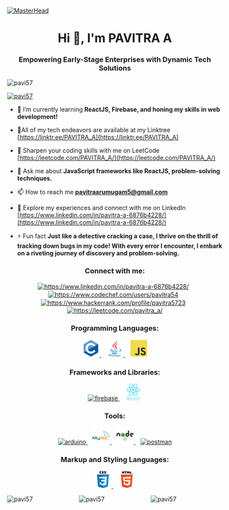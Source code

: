 [![MasterHead](https://miro.medium.com/v2/resize:fit:1358/1*aniyNTcHORbvDiLGUzJSsQ.gif)](https://yourwebsite.com)
<h1 align="center">Hi 👋, I'm PAVITRA A</h1>
<h3 align="center">Empowering Early-Stage Enterprises with Dynamic Tech Solutions</h3>

<p align="left"> <img src="https://komarev.com/ghpvc/?username=pavi57&label=Profile%20views&color=0e75b6&style=flat" alt="pavi57" /> </p>

<p align="left"> <a href="https://github.com/ryo-ma/github-profile-trophy"><img src="https://github-profile-trophy.vercel.app/?username=pavi57" alt="pavi57" /></a> </p>

- 🌱 I’m currently learning **ReactJS, Firebase, and honing my skills in web development!**

- 🌲All of my tech endeavors are available at my Linktree [https://linktr.ee/PAVITRA_A](https://linktr.ee/PAVITRA_A)

- 🧠 Sharpen your coding skills with me on LeetCode [https://leetcode.com/PAVITRA_A/](https://leetcode.com/PAVITRA_A/)

- 💬 Ask me about **JavaScript frameworks like ReactJS, problem-solving techniques.**

- 📫 How to reach me **pavitraarumugam5@gmail.com**

- 📄 Explore my experiences and connect with me on LinkedIn [https://www.linkedin.com/in/pavitra-a-6876b4228/](https://www.linkedin.com/in/pavitra-a-6876b4228/)

- ⚡ Fun fact **Just like a detective cracking a case, I thrive on the thrill of tracking down bugs in my code! With every error I encounter, I embark on a riveting journey of discovery and problem-solving.**

<h3 align="center">Connect with me:</h3>
<p align="center">
<a href="https://linkedin.com/in/https://www.linkedin.com/in/pavitra-a-6876b4228/" target="blank"><img align="center" src="https://raw.githubusercontent.com/rahuldkjain/github-profile-readme-generator/master/src/images/icons/Social/linked-in-alt.svg" alt="https://www.linkedin.com/in/pavitra-a-6876b4228/" height="30" width="40" /></a>&nbsp;&nbsp;
<a href="https://www.codechef.com/users/https://www.codechef.com/users/pavitra54" target="blank"><img align="center" src="https://cdn.jsdelivr.net/npm/simple-icons@3.1.0/icons/codechef.svg" alt="https://www.codechef.com/users/pavitra54" height="30" width="40" /></a>&nbsp;&nbsp;
<a href="https://www.hackerrank.com/https://www.hackerrank.com/profile/pavitra5723" target="blank"><img align="center" src="https://raw.githubusercontent.com/rahuldkjain/github-profile-readme-generator/master/src/images/icons/Social/hackerrank.svg" alt="https://www.hackerrank.com/profile/pavitra5723" height="30" width="40" /></a>&nbsp;&nbsp;
<a href="https://www.leetcode.com/https://leetcode.com/pavitra_a/" target="blank"><img align="center" src="https://raw.githubusercontent.com/rahuldkjain/github-profile-readme-generator/master/src/images/icons/Social/leet-code.svg" alt="https://leetcode.com/pavitra_a/" height="30" width="40" /></a>
</p>

  <!-- Programming Languages -->
  <h3 align="center">Programming Languages:</h3>
  <p align="center"> 
  <a href="https://www.cprogramming.com/" target="_blank" rel="noreferrer"> 
    <img src="https://raw.githubusercontent.com/devicons/devicon/master/icons/c/c-original.svg" alt="c" width="40" height="40"/> 
  </a> &nbsp;&nbsp;
  <a href="https://www.java.com" target="_blank" rel="noreferrer"> 
    <img src="https://raw.githubusercontent.com/devicons/devicon/master/icons/java/java-original.svg" alt="java" width="40" height="40"/> 
  </a> &nbsp;&nbsp;
  <a href="https://developer.mozilla.org/en-US/docs/Web/JavaScript" target="_blank" rel="noreferrer"> 
    <img src="https://raw.githubusercontent.com/devicons/devicon/master/icons/javascript/javascript-original.svg" alt="javascript" width="40" height="40"/> 
  </a> 
</p>

  <!-- Frameworks and Libraries -->
 <h3 align="center">Frameworks and Libraries:</h3> 
 <p align="center"> 
  <a href="https://firebase.google.com/" target="_blank" rel="noreferrer"> 
    <img src="https://www.vectorlogo.zone/logos/firebase/firebase-icon.svg" alt="firebase" width="40" height="40"/> 
  </a> &nbsp;&nbsp;
  <a href="https://reactjs.org/" target="_blank" rel="noreferrer"> 
    <img src="https://raw.githubusercontent.com/devicons/devicon/master/icons/react/react-original-wordmark.svg" alt="react" width="40" height="40"/> 
  </a> 
</p>


  <!-- Tools -->
  <h3 align="center">Tools:</h3> 
  <p align="center"> 
  <a href="https://www.arduino.cc/" target="_blank" rel="noreferrer"> 
    <img src="https://cdn.worldvectorlogo.com/logos/arduino-1.svg" alt="arduino" width="40" height="40"/> 
  </a> &nbsp;&nbsp;
  <a href="https://www.mysql.com/" target="_blank" rel="noreferrer"> 
    <img src="https://raw.githubusercontent.com/devicons/devicon/master/icons/mysql/mysql-original-wordmark.svg" alt="mysql" width="40" height="40"/> 
  </a> &nbsp;&nbsp;
  <a href="https://nodejs.org" target="_blank" rel="noreferrer"> 
    <img src="https://raw.githubusercontent.com/devicons/devicon/master/icons/nodejs/nodejs-original-wordmark.svg" alt="nodejs" width="40" height="40"/> 
  </a> &nbsp;&nbsp;
  <a href="https://postman.com" target="_blank" rel="noreferrer"> 
    <img src="https://www.vectorlogo.zone/logos/getpostman/getpostman-icon.svg" alt="postman" width="40" height="40"/> 
  </a> 
</p>


  <!-- Others -->

 <h3 align="center">Markup and Styling Languages:</h3>
   <p align="center"> 
  <a href="https://www.w3schools.com/css/" target="_blank" rel="noreferrer"> 
    <img src="https://raw.githubusercontent.com/devicons/devicon/master/icons/css3/css3-original-wordmark.svg" alt="css3" width="40" height="40"/> 
  </a> &nbsp;&nbsp;
  <a href="https://www.w3.org/html/" target="_blank" rel="noreferrer"> 
    <img src="https://raw.githubusercontent.com/devicons/devicon/master/icons/html5/html5-original-wordmark.svg" alt="html5" width="40" height="40"/> 
  </a> 
</p>


<div style="display: flex; justify-content: space-around;">
  <img src="https://github-readme-stats.vercel.app/api/top-langs?username=pavi57&show_icons=true&locale=en&layout=compact" alt="pavi57" style="width: 300px; height: 200px; object-fit: cover;" />
  <img src="https://github-readme-stats.vercel.app/api?username=pavi57&show_icons=true&locale=en" alt="pavi57" style="width: 300px; height: 200px; object-fit: cover;" />
  <img src="https://github-readme-streak-stats.herokuapp.com/?user=pavi57&" alt="pavi57" style="width: 300px; height: 200px; object-fit: cover;" />
</div>



